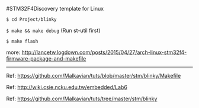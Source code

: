 #STM32F4Discovery template for Linux

`$ cd Project/blinky`

`$ make && make debug` (Run st-util first)

`$ make flash`

more: http://lancetw.logdown.com/posts/2015/04/27/arch-linux-stm32f4-firmware-package-and-makefile

---

Ref: https://github.com/Malkavian/tuts/blob/master/stm/blinky/Makefile

Ref: http://wiki.csie.ncku.edu.tw/embedded/Lab6

Ref: https://github.com/Malkavian/tuts/tree/master/stm/blinky
